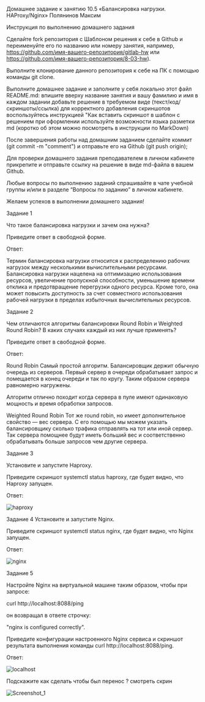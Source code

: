 Домашнее задание к занятию 10.5 «Балансировка нагрузки. HAProxy/Nginx» Полянинов Максим 

Инструкция по выполнению домашнего задания

Сделайте fork репозитория c Шаблоном решения к себе в Github и переименуйте его по названию или номеру занятия, например, https://github.com/имя-вашего-репозитория/gitlab-hw или https://github.com/имя-вашего-репозитория/8-03-hw).

Выполните клонирование данного репозитория к себе на ПК с помощью команды git clone.

Выполните домашнее задание и заполните у себя локально этот файл README.md:
впишите вверху название занятия и вашу фамилию и имя
в каждом задании добавьте решение в требуемом виде (текст/код/скриншоты/ссылка)
для корректного добавления скриншотов воспользуйтесь инструкцией "Как вставить скриншот в шаблон с решением
при оформлении используйте возможности языка разметки md (коротко об этом можно посмотреть в инструкции по MarkDown)

После завершения работы над домашним заданием сделайте коммит (git commit -m "comment") и отправьте его на Github (git push origin);

Для проверки домашнего задания преподавателем в личном кабинете прикрепите и отправьте ссылку на решение в виде md-файла в вашем Github.

Любые вопросы по выполнению заданий спрашивайте в чате учебной группы и/или в разделе “Вопросы по заданию” в личном кабинете.

Желаем успехов в выполнении домашнего задания!


Задание 1

Что такое балансировка нагрузки и зачем она нужна?

Приведите ответ в свободной форме.

Ответ:

Термин балансировка нагрузки относится к распределению рабочих нагрузок между несколькими вычислительными ресурсами. Балансировка нагрузки нацелена на оптимизацию использования ресурсов, увеличение пропускной способности, уменьшение времени отклика и предотвращение перегрузки одного ресурса. Кроме того, она может повысить доступность за счет совместного использования рабочей нагрузки в пределах избыточных вычислительных ресурсов.



Задание 2

Чем отличаются алгоритмы балансировки Round Robin и Weighted Round Robin? В каких случаях каждый из них лучше применять?

Приведите ответ в свободной форме.

Ответ:

Round Robin
Самый простой алгоритм. Балансировщик держит обычную очередь из серверов. Первый сервер в очереди обрабатывает запрос и помещается в конец очереди и так по кругу. Таким образом сервера равномерно нагружены.

Алгоритм отлично походит когда сервера в пуле имеют одинаковую мощность и время обработки запросов.


Weighted Round Robin
Тот же round robin, но имеет дополнительное свойство — вес сервера. С его помощью мы можем указать балансировщику сколько трафика отправлять на тот или иной сервер. Так сервера помощнее будут иметь больший вес и соответственно обрабатывать больше запросов чем другие сервера.




Задание 3

Установите и запустите Haproxy.

Приведите скриншот systemctl status haproxy, где будет видно, что Haproxy запущен.



Ответ:

![haproxy](https://user-images.githubusercontent.com/75700701/230154187-abe19fd2-88e6-447b-9ca4-46bcf5349b03.png)





Задание 4
Установите и запустите Nginx.

Приведите скриншот systemctl status nginx, где будет видно, что Nginx запущен.


Ответ:

![nginx](https://user-images.githubusercontent.com/75700701/230153628-2c13f26c-a494-494b-876b-9b0924d66dce.png)



Задание 5

Настройте Nginx на виртуальной машине таким образом, чтобы при запросе:

curl http://localhost:8088/ping

он возвращал в ответе строчку:

"nginx is configured correctly".

Приведите конфигурации настроенного Nginx сервиса и скриншот результата выполнения команды curl http://localhost:8088/ping.

Ответ:

![localhost](https://user-images.githubusercontent.com/75700701/230206378-09ee5dad-f453-4c0e-918d-c9961d9e2883.png)




Подскажите как сделать чтобы был перенос ? смотреть скрин 

![Screenshot_1](https://user-images.githubusercontent.com/75700701/230206777-3734c604-6c09-44a6-be48-df84a99f8d91.png)


